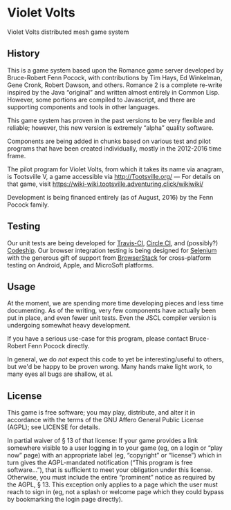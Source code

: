 # Violet Volts

Violet Volts distributed mesh game system

## History

This is  a game system based  upon the Romance game  server developed by
Bruce-Robert Fenn Pocock, with contributions  by Tim Hays, Ed Winkelman,
Gene Cronk, Robert Dawson, and others.  Romance 2 is a complete re-write
inspired by  the Java “original”  and written almost entirely  in Common
Lisp. However, some  portions are compiled to Javascript,  and there are
supporting components and tools in other languages.

This game system has proven in the past versions to be very flexible and
reliable;   however,    this   new   version   is    extremely   “alpha”
quality software.

Components are  being added in  chunks based  on various test  and pilot
programs that  have been created  individually, mostly in  the 2012-2016
time frame.

The pilot  program for Violet  Volts, from which  it takes its  name via
anagram, is Tootsville Ⅴ, a game accessible via http://Tootsville.org/ —
For         details         on          that         game,         visit
https://wiki-wiki.tootsville.adventuring.click/wikiwiki/

Development is being financed entirely (as  of August, 2016) by the Fenn
Pocock family.

## Testing

Our         unit        tests         are        being         developed
for
[Travis-CI](https://travis-ci.org/romance-ii/violet-volts/branches#),
[Circle CI](https://circleci.com/gh/romance-ii/violet-volts/tree/tootstest),
and   (possibly?)  [Codeship](https://app.codeship.com/projects/181513).
Our     browser     integration     testing    is     being     designed
for [Selenium](http://seleniumhq.com/) with the generous gift of support
from [BrowserStack](http://browserstack.com/) for cross-platform testing
on Android, Apple, and MicroSoft platforms.

## Usage

At the  moment, we  are spending  more time  developing pieces  and less
time documenting. As  of the writing, very few  components have actually
been put  in place, and  even fewer unit  tests. Even the  JSCL compiler
version is undergoing somewhat heavy development.

If  you  have  a  serious  use-case for  this  program,  please  contact
Bruce-Robert Fenn Pocock directly.

In general, we do *not* expect this code to yet be interesting/useful to
others, but  we'd be  happy to  be proven wrong.  Many hands  make light
work, to many eyes all bugs are shallow, et al.

## License

This game  is free software; you  may play, distribute, and  alter it in
accordance  with the  terms of  the  GNU Affero  General Public  License
(AGPL); see LICENSE for details.

In partial waiver of § 13 of  that license: If your game provides a link
somewhere visible to a  user logging in to your game (eg,  on a login or
“play  now”  page)  with  an   appropriate  label  (eg,  “copyright”  or
“license”)  which in  turn gives  the AGPL-mandated  notification (“This
program is free software…”), that  is sufficient to meet your obligation
under this license.  Otherwise, you must include  the entire “prominent”
notice as  required by the  AGPL, § 13.  This exception only  applies to
a page which the user must reach to sign in (eg, not a splash or welcome
page which they could bypass by bookmarking the login page directly).

